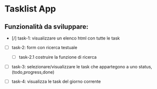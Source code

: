 # Tasklist App

## Funzionalità da sviluppare:

- [/] task-1: visualizzare un elenco html con tutte le task 
- [ ] task-2: form con ricerca testuale
  - [ ] task-2.1 costruire la funzione di ricerca
- [ ] task-3: selezionare/visualizzare le task che appartegono a uno status, (todo,progress,done)
- [ ] task-4: visualizza le task del giorno corrente

